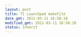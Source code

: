 ```yaml
---
layout: post
title: TI Launchpad makefile
date_gmt: 2011-03-11 16:58:18
modified_gmt: 2011-03-11 16:58:18
status: inherit
---
```



